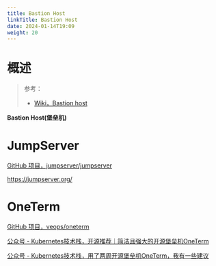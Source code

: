 ```yaml
---
title: Bastion Host
linkTitle: Bastion Host
date: 2024-01-14T19:09
weight: 20
---
```


# 概述

> 参考：
> 
> - [Wiki，Bastion host](https://en.wikipedia.org/wiki/Bastion_host)

**Bastion Host(堡垒机)**

# JumpServer

[GitHub 项目，jumpserver/jumpserver](https://github.com/jumpserver/jumpserver/)

https://jumpserver.org/

# OneTerm

[GitHub 项目，veops/oneterm](https://github.com/veops/oneterm)

[公众号 - Kubernetes技术栈，开源推荐｜简洁且强大的开源堡垒机OneTerm](https://mp.weixin.qq.com/s/iFy83vu3Yybj1X6gypPKjg)

[公众号 - Kubernetes技术栈，用了两周开源堡垒机OneTerm，我有一些建议](https://mp.weixin.qq.com/s/AyY0SknYGjJhQbbWHu7-bQ)


